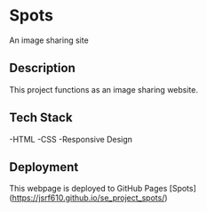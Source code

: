 # Spots

An image sharing site

## Description

This project functions as an image sharing website. 

## Tech Stack

-HTML
-CSS
-Responsive Design

## Deployment

This webpage is deployed to GitHub Pages 
[Spots] (https://jsrf610.github.io/se_project_spots/)